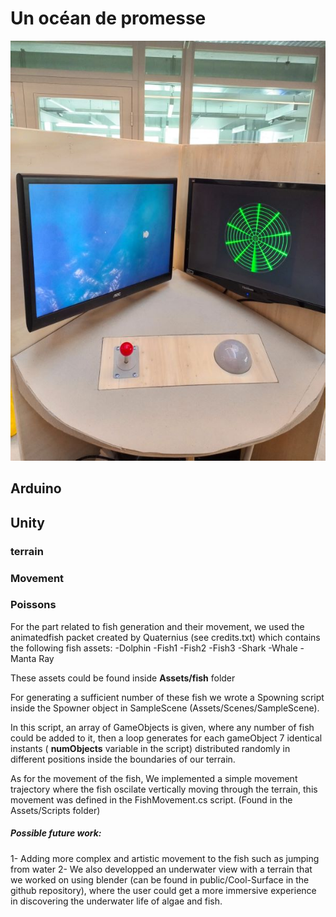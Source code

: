 # Un océan de promesse

![](public/FinaImageICreate.jpg)


## Arduino


## Unity

### terrain

### Movement

### Poissons

For the part related to fish generation and their movement, we used the animatedfish packet created by Quaternius (see credits.txt) which contains the following fish assets:
-Dolphin
-Fish1
-Fish2
-Fish3
-Shark 
-Whale
-Manta Ray

These assets could be found inside **Assets/fish** folder

For generating a sufficient number of these fish we wrote a Spowning script inside the Spowner object in SampleScene (Assets/Scenes/SampleScene). 

In this script, an array of GameObjects is given, where any number of fish could be added to it, then a loop generates for each gameObject 7 identical instants ( **numObjects** variable in the script) distributed randomly in different positions inside the boundaries of our terrain. 

As for the movement of the fish, We implemented a simple movement trajectory where the fish oscilate vertically moving through the terrain, this movement was defined in the FishMovement.cs script. (Found in the Assets/Scripts folder)

##### Possible future work: 

1- Adding more complex and artistic movement to the fish such as jumping from water
2- We also developped an underwater view with a terrain that we worked on using blender (can be found in public/Cool-Surface in the github repository), where the user could get a more immersive experience in discovering the underwater life of algae and fish.

